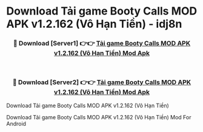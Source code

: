 # Download Tải game Booty Calls MOD APK v1.2.162 (Vô Hạn Tiền) - idj8n


<div align="center">
<h3>🔴 Download [Server1] 👉👉 <a href="https://apk-comot.site?title=Tải_game_Booty_Calls_MOD_APK_v1.2.162_(Vô_Hạn_Tiền)">Tải game Booty Calls MOD APK v1.2.162 (Vô Hạn Tiền) Mod Apk</a></h3><br>
<h3>🔴 Download [Server2] 👉👉 <a href="https://apk-comot.site?title=Tải_game_Booty_Calls_MOD_APK_v1.2.162_(Vô_Hạn_Tiền)">Tải game Booty Calls MOD APK v1.2.162 (Vô Hạn Tiền) Mod Apk</a></h3>
</div>



Download Tải game Booty Calls MOD APK v1.2.162 (Vô Hạn Tiền) 

Download Tải game Booty Calls MOD APK v1.2.162 (Vô Hạn Tiền) Mod For Android